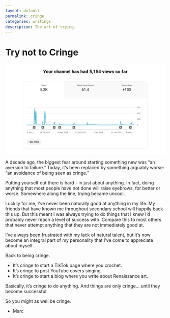 ```yaml
---
layout: default
permalink: cringe
categories: writings
description: The art of trying.
---
```


# Try not to Cringe

![cringe](/assets/covers/cringe.png)

A decade ago, the biggest fear around starting something new was “an aversion to failure.”
Today, it’s been replaced by something arguably worse: “an avoidance of being seen as cringe.”

Putting yourself out there is hard - in just about anything.
In fact, doing anything that most people have not done will raise eyebrows, for better or worse.
Somewhere along the line, trying became uncool.

Luckily for me, I’ve never been naturally good at anything in my life.
My friends that have known me throughout secondary school will happily back this up.
But this meant I was always trying to do things that I knew I’d probably never reach a level of success with.
Compare this to most others that never attempt anything that they are not immediately good at.

I’ve always been frustrated with my lack of natural talent, but it’s now become an integral part of my personality that I’ve come to appreciate about myself.

Back to being cringe.

- It’s cringe to start a TikTok page where you crochet.
- It’s cringe to post YouTube covers singing.
- It’s cringe to start a blog where you write about Renaissance art.

Basically, it’s cringe to do anything.
And things are only cringe… until they become successful.

So you might as well be cringe.

- Marc
